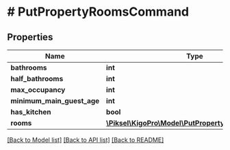 # # PutPropertyRoomsCommand

## Properties

Name | Type | Description | Notes
------------ | ------------- | ------------- | -------------
**bathrooms** | **int** |  | [optional] 
**half_bathrooms** | **int** |  | [optional] 
**max_occupancy** | **int** |  | [optional] 
**minimum_main_guest_age** | **int** |  | [optional] 
**has_kitchen** | **bool** |  | [optional] 
**rooms** | [**\Piksel\KigoPro\Model\PutPropertyRoomsRoomDto[]**](PutPropertyRoomsRoomDto.md) |  | [optional] 

[[Back to Model list]](../../README.md#documentation-for-models) [[Back to API list]](../../README.md#documentation-for-api-endpoints) [[Back to README]](../../README.md)


